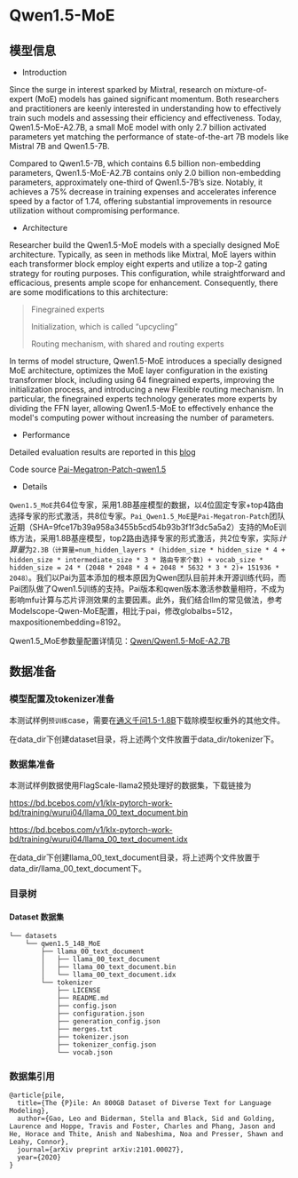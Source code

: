 # Qwen1.5-MoE
## 模型信息
- Introduction

Since the surge in interest sparked by Mixtral, research on mixture-of-expert (MoE) models has gained significant momentum. Both researchers and practitioners are keenly interested in understanding how to effectively train such models and assessing their efficiency and effectiveness. Today, Qwen1.5-MoE-A2.7B, a small MoE model with only 2.7 billion activated parameters yet matching the performance of state-of-the-art 7B models like Mistral 7B and Qwen1.5-7B.

Compared to Qwen1.5-7B, which contains 6.5 billion non-embedding parameters, Qwen1.5-MoE-A2.7B contains only 2.0 billion non-embedding parameters, approximately one-third of Qwen1.5-7B’s size. Notably, it achieves a 75% decrease in training expenses and accelerates inference speed by a factor of 1.74, offering substantial improvements in resource utilization without compromising performance.

- Architecture

Researcher build the Qwen1.5-MoE models with a specially designed MoE architecture. Typically, as seen in methods like Mixtral, MoE layers within each transformer block employ eight experts and utilize a top-2 gating strategy for routing purposes. This configuration, while straightforward and efficacious, presents ample scope for enhancement. Consequently, there are some modifications to this architecture:

> Finegrained experts
> 
> Initialization, which is called “upcycling”
>
> Routing mechanism, with shared and routing experts

In terms of model structure, Qwen1.5-MoE introduces a specially designed MoE architecture, optimizes the MoE layer configuration in the existing transformer block, including using 64 finegrained experts, improving the initialization process, and introducing a new Flexible routing mechanism. In particular, the finegrained experts technology generates more experts by dividing the FFN layer, allowing Qwen1.5-MoE to effectively enhance the model's computing power without increasing the number of parameters.

- Performance

Detailed evaluation results are reported in this [blog](https://qwenlm.github.io/blog/qwen-moe/)

Code source [Pai-Megatron-Patch-qwen1.5](https://github.com/alibaba/Pai-Megatron-Patch/tree/main/examples/qwen1_5)

- Details

`Qwen1.5_MoE`共64位专家，采用1.8B基座模型的数据，以4位固定专家+top4路由选择专家的形式激活，共8位专家。`Pai_Qwen1.5_MoE`是`Pai-Megatron-Patch`团队近期（SHA=9fce17b39a958a3455b5cd54b93b3f1f3dc5a5a2）支持的MoE训练方法，采用1.8B基座模型，top2路由选择专家的形式激活，共2位专家，实际*计算量*为`2.3B（计算量=num_hidden_layers * (hidden_size * hidden_size * 4 + hidden_size * intermediate_size * 3 * 路由专家个数) + vocab_size * hidden_size = 24 * (2048 * 2048 * 4 + 2048 * 5632 * 3 * 2)+ 151936 * 2048）`。我们以Pai为蓝本添加的根本原因为Qwen团队目前并未开源训练代码，而Pai团队做了Qwen1.5训练的支持。Pai版本和qwen版本激活参数量相符，不成为影响mfu计算与芯片评测效果的主要因素。此外，我们结合llm的常见做法，参考Modelscope-Qwen-MoE配置，相比于pai，修改globalbs=512，maxpositionembedding=8192。

Qwen1.5_MoE参数量配置详情见：[Qwen/Qwen1.5-MoE-A2.7B](https://huggingface.co/Qwen/Qwen1.5-MoE-A2.7B/blob/main/config.json)


## 数据准备

### 模型配置及tokenizer准备

本测试样例`预训练`case，需要在[通义千问1.5-1.8B](https://modelscope.cn/models/qwen/Qwen1.5-1.8B/files)下载除模型权重外的其他文件。

在data_dir下创建dataset目录，将上述两个文件放置于data_dir/tokenizer下。

### 数据集准备

本测试样例数据使用FlagScale-llama2预处理好的数据集，下载链接为

https://bd.bcebos.com/v1/klx-pytorch-work-bd/training/wurui04/llama_00_text_document.bin

https://bd.bcebos.com/v1/klx-pytorch-work-bd/training/wurui04/llama_00_text_document.idx

在data_dir下创建llama_00_text_document目录，将上述两个文件放置于data_dir/llama_00_text_document下。

### 目录树

#### Dataset 数据集
```
└── datasets
    └── qwen1.5_14B_MoE
        ├── llama_00_text_document
        │   ├── llama_00_text_document
        │   ├── llama_00_text_document.bin
        │   └── llama_00_text_document.idx
        └── tokenizer
            ├── LICENSE
            ├── README.md
            ├── config.json
            ├── configuration.json
            ├── generation_config.json
            ├── merges.txt
            ├── tokenizer.json
            ├── tokenizer_config.json
            └── vocab.json
```

### 数据集引用

```
@article{pile,
  title={The {P}ile: An 800GB Dataset of Diverse Text for Language Modeling},
  author={Gao, Leo and Biderman, Stella and Black, Sid and Golding, Laurence and Hoppe, Travis and Foster, Charles and Phang, Jason and He, Horace and Thite, Anish and Nabeshima, Noa and Presser, Shawn and Leahy, Connor},
  journal={arXiv preprint arXiv:2101.00027},
  year={2020}
}
```